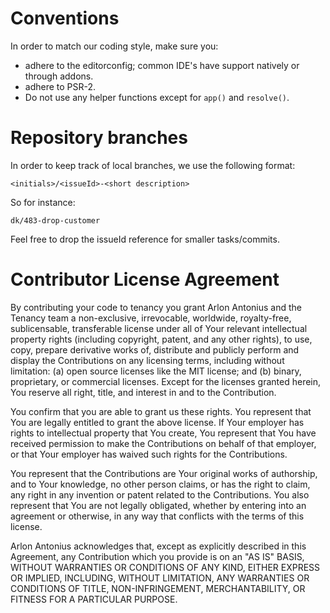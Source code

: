 # Conventions

In order to match our coding style, make sure you:
 - adhere to the editorconfig; common IDE's have support natively or through addons.
 - adhere to PSR-2.
 - Do not use any helper functions except for `app()` and `resolve()`.
 
# Repository branches

In order to keep track of local branches, we use the following format:

```
<initials>/<issueId>-<short description>
```

So for instance:
```
dk/483-drop-customer
```

Feel free to drop the issueId reference for smaller tasks/commits.

# Contributor License Agreement

By contributing your code to tenancy you grant Arlon Antonius and the Tenancy team a non-exclusive, irrevocable, worldwide, 
royalty-free, sublicensable, transferable license under all of Your relevant intellectual property rights 
(including copyright, patent, and any other rights), to use, copy, prepare derivative works of, distribute 
and publicly perform and display the Contributions on any licensing terms, including without limitation: 
(a) open source licenses like the MIT license; and (b) binary, proprietary, or commercial licenses. 
Except for the licenses granted herein, You reserve all right, title, and interest in and to the Contribution.

You confirm that you are able to grant us these rights. You represent that You are legally entitled to grant 
the above license. If Your employer has rights to intellectual property that You create, You represent that 
You have received permission to make the Contributions on behalf of that employer, or that Your employer 
has waived such rights for the Contributions.

You represent that the Contributions are Your original works of authorship, and to Your knowledge, no other 
person claims, or has the right to claim, any right in any invention or patent related to the Contributions. 
You also represent that You are not legally obligated, whether by entering into an agreement or otherwise, 
in any way that conflicts with the terms of this license.

Arlon Antonius acknowledges that, except as explicitly described in this Agreement, any Contribution which 
you provide is on an "AS IS" BASIS, WITHOUT WARRANTIES OR CONDITIONS OF ANY KIND, EITHER EXPRESS OR IMPLIED, 
INCLUDING, WITHOUT LIMITATION, ANY WARRANTIES OR CONDITIONS OF TITLE, NON-INFRINGEMENT, MERCHANTABILITY, OR 
FITNESS FOR A PARTICULAR PURPOSE.
